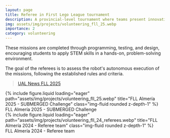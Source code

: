 ```yaml
---
layout: page
title: Referee in First Lego League tournament
description: A provincial-level tournament where teams present innovative solutions to real-world challenges and build autonomous robots to complete a series of defined missions.
img: assets/img/projects/volunteering_fll_25.webp
importance: 2
category: volunteering
---
```


These missions are completed through programming, testing, and design, encouraging students to apply STEM skills in a hands-on, problem-solving environment.

The goal of the referees is to assess the robot's autonomous execution of the missions, following the established rules and criteria.

> [UAL News FLL 2025](https://news.ual.es/ciencia/nuevo-exito-de-la-first-lego-league-2025-dedicada-a-solucionar-problemas-bajo-el-mar/)

<div class="row">
    <div class="col-sm mt-3 mt-md-0">
        {% include figure.liquid loading="eager" path="assets/img/projects/volunteering_fll_25.webp" title="FLL Almería 2025 - SUBMERGED Challenge" class="img-fluid rounded z-depth-1" %}
    </div>
</div>
<div class="caption">
    FLL Almería 2025 - SUBMERGED Challenge
</div>

<div class="row">
    <div class="col-sm mt-3 mt-md-0">
        {% include figure.liquid loading="eager" path="assets/img/projects/volunteering_fll_24_referees.webp" title="FLL Almería 2024 - Referee team" class="img-fluid rounded z-depth-1" %}
    </div>
</div>
<div class="caption">
    FLL Almería 2024 - Referee team
</div>
